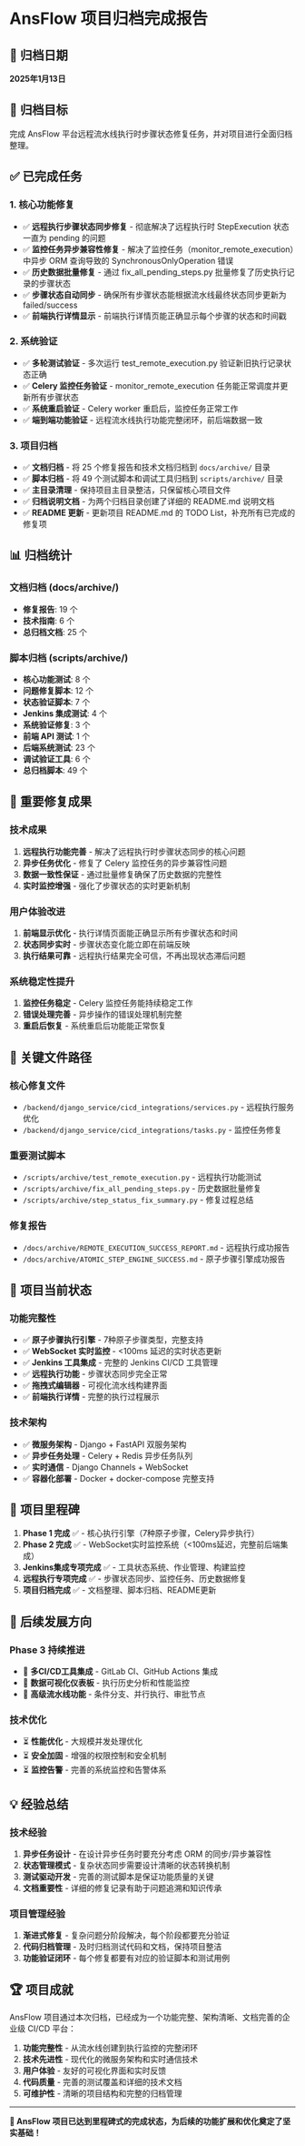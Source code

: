 # AnsFlow 项目归档完成报告

## 📅 归档日期
**2025年1月13日**

## 🎯 归档目标
完成 AnsFlow 平台远程流水线执行时步骤状态修复任务，并对项目进行全面归档整理。

## ✅ 已完成任务

### 1. 核心功能修复
- ✅ **远程执行步骤状态同步修复** - 彻底解决了远程执行时 StepExecution 状态一直为 pending 的问题
- ✅ **监控任务异步兼容性修复** - 解决了监控任务（monitor_remote_execution）中异步 ORM 查询导致的 SynchronousOnlyOperation 错误
- ✅ **历史数据批量修复** - 通过 fix_all_pending_steps.py 批量修复了历史执行记录的步骤状态
- ✅ **步骤状态自动同步** - 确保所有步骤状态能根据流水线最终状态同步更新为 failed/success
- ✅ **前端执行详情显示** - 前端执行详情页能正确显示每个步骤的状态和时间戳

### 2. 系统验证
- ✅ **多轮测试验证** - 多次运行 test_remote_execution.py 验证新旧执行记录状态正确
- ✅ **Celery 监控任务验证** - monitor_remote_execution 任务能正常调度并更新所有步骤状态
- ✅ **系统重启验证** - Celery worker 重启后，监控任务正常工作
- ✅ **端到端功能验证** - 远程流水线执行功能完整闭环，前后端数据一致

### 3. 项目归档
- ✅ **文档归档** - 将 25 个修复报告和技术文档归档到 `docs/archive/` 目录
- ✅ **脚本归档** - 将 49 个测试脚本和调试工具归档到 `scripts/archive/` 目录
- ✅ **主目录清理** - 保持项目主目录整洁，只保留核心项目文件
- ✅ **归档说明文档** - 为两个归档目录创建了详细的 README.md 说明文档
- ✅ **README 更新** - 更新项目 README.md 的 TODO List，补充所有已完成的修复项

## 📊 归档统计

### 文档归档 (docs/archive/)
- **修复报告**: 19 个
- **技术指南**: 6 个
- **总归档文档**: 25 个

### 脚本归档 (scripts/archive/)
- **核心功能测试**: 8 个
- **问题修复脚本**: 12 个
- **状态验证脚本**: 7 个
- **Jenkins 集成测试**: 4 个
- **系统验证修复**: 3 个
- **前端 API 测试**: 1 个
- **后端系统测试**: 23 个
- **调试验证工具**: 6 个
- **总归档脚本**: 49 个

## 🎯 重要修复成果

### 技术成果
1. **远程执行功能完善** - 解决了远程执行时步骤状态同步的核心问题
2. **异步任务优化** - 修复了 Celery 监控任务的异步兼容性问题
3. **数据一致性保证** - 通过批量修复确保了历史数据的完整性
4. **实时监控增强** - 强化了步骤状态的实时更新机制

### 用户体验改进
1. **前端显示优化** - 执行详情页面能正确显示所有步骤状态和时间
2. **状态同步实时** - 步骤状态变化能立即在前端反映
3. **执行结果可靠** - 远程执行结果完全可信，不再出现状态滞后问题

### 系统稳定性提升
1. **监控任务稳定** - Celery 监控任务能持续稳定工作
2. **错误处理完善** - 异步操作的错误处理机制完整
3. **重启后恢复** - 系统重启后功能能正常恢复

## 📝 关键文件路径

### 核心修复文件
- `/backend/django_service/cicd_integrations/services.py` - 远程执行服务优化
- `/backend/django_service/cicd_integrations/tasks.py` - 监控任务修复

### 重要测试脚本
- `/scripts/archive/test_remote_execution.py` - 远程执行功能测试
- `/scripts/archive/fix_all_pending_steps.py` - 历史数据批量修复
- `/scripts/archive/step_status_fix_summary.py` - 修复过程总结

### 修复报告
- `/docs/archive/REMOTE_EXECUTION_SUCCESS_REPORT.md` - 远程执行成功报告
- `/docs/archive/ATOMIC_STEP_ENGINE_SUCCESS.md` - 原子步骤引擎成功报告

## 🚀 项目当前状态

### 功能完整性
- ✅ **原子步骤执行引擎** - 7种原子步骤类型，完整支持
- ✅ **WebSocket 实时监控** - <100ms 延迟的实时状态更新
- ✅ **Jenkins 工具集成** - 完整的 Jenkins CI/CD 工具管理
- ✅ **远程执行功能** - 步骤状态同步完全正常
- ✅ **拖拽式编辑器** - 可视化流水线构建界面
- ✅ **前端执行详情** - 完整的执行过程展示

### 技术架构
- ✅ **微服务架构** - Django + FastAPI 双服务架构
- ✅ **异步任务处理** - Celery + Redis 异步任务队列
- ✅ **实时通信** - Django Channels + WebSocket
- ✅ **容器化部署** - Docker + docker-compose 完整支持

## 🎉 项目里程碑

1. **Phase 1 完成** ✅ - 核心执行引擎（7种原子步骤，Celery异步执行）
2. **Phase 2 完成** ✅ - WebSocket实时监控系统（<100ms延迟，完整前后端集成）
3. **Jenkins集成专项完成** ✅ - 工具状态系统、作业管理、构建监控
4. **远程执行专项完成** ✅ - 步骤状态同步、监控任务、历史数据修复
5. **项目归档完成** ✅ - 文档整理、脚本归档、README更新

## 🔄 后续发展方向

### Phase 3 持续推进
- 🔄 **多CI/CD工具集成** - GitLab CI、GitHub Actions 集成
- 🔄 **数据可视化仪表板** - 执行历史分析和性能监控
- 🔄 **高级流水线功能** - 条件分支、并行执行、审批节点

### 技术优化
- ⏳ **性能优化** - 大规模并发处理优化
- ⏳ **安全加固** - 增强的权限控制和安全机制
- ⏳ **监控告警** - 完善的系统监控和告警体系

## 💡 经验总结

### 技术经验
1. **异步任务设计** - 在设计异步任务时要充分考虑 ORM 的同步/异步兼容性
2. **状态管理模式** - 复杂状态同步需要设计清晰的状态转换机制
3. **测试驱动开发** - 完善的测试脚本是保证功能质量的关键
4. **文档重要性** - 详细的修复记录有助于问题追溯和知识传承

### 项目管理经验
1. **渐进式修复** - 复杂问题分阶段解决，每个阶段都要充分验证
2. **代码归档管理** - 及时归档测试代码和文档，保持项目整洁
3. **功能验证闭环** - 每个修复都要有对应的验证脚本和测试用例

## 🏆 项目成就

AnsFlow 项目通过本次归档，已经成为一个功能完整、架构清晰、文档完善的企业级 CI/CD 平台：

1. **功能完整性** - 从流水线创建到执行监控的完整闭环
2. **技术先进性** - 现代化的微服务架构和实时通信技术
3. **用户体验** - 友好的可视化界面和实时反馈
4. **代码质量** - 完善的测试覆盖和详细的技术文档
5. **可维护性** - 清晰的项目结构和完整的归档管理

---

**🎯 AnsFlow 项目已达到里程碑式的完成状态，为后续的功能扩展和优化奠定了坚实基础！**
